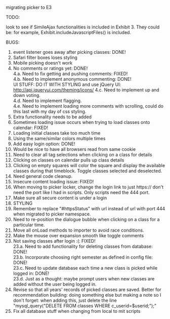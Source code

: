migrating picker to E3

TODO:

look to see if SimileAjax functionalities is included in Exhibit 3. They could be: for example, Exhibit.includeJavascriptFiles() is included.

BUGS:<br>
1. event listener goes away after picking classes: DONE! <br>
2. Safari filter boxes loses styling <br>
3. Mobile picking doesn't work <br>
4. No comments or ratings yet: DONE! <br>
4.a. Need to fix getting and pushing comments: FIXED! <br>
4.b. Need to implement anonymous commenting: DONE! <br>
UI STUFF: DO IT WITH STYLING and use jQuery UI: http://api.jqueryui.com/theming/icons/
4.c. Need to implement up and down voting.<br>
4.d. Need to implement flagging.<br>
4.e. Need to implement loading more comments with scrolling, could do this last with my day of css styling. <br>
5. Extra functionality needs to be added <br>
6. Sometimes loading issue occurs when trying to load classes onto calendar: FIXED! <br>
7. Loading initial classes take too much time<br>
8. Using the same/similar colors multiple times<br>
9. Add easy login option: DONE!<br>
10. Would be nice to have all browsers read from same cookie<br>
11. Need to clear all tag selections when clicking on a class for details <br>
12. Clicking on classes on calendar pulls up class details <br>
13. Clicking on empty squares will color the square and display the available classes during that timeblock. Toggle classes selected and deselected. <br>
14. Need general code cleanup.<br>
15. Insecure content loading issue: FIXED! <br>
16. When moving to picker locker, change the login link to just https:// don't need the port like I had in scripts. Only scripts need the 444 port.<br>
17. Make sure all secure content is under a login <br>
18. STYLING <br>
19. Remember to replace "#httpsStatus" with url instead of url with port 444 when migrated to picker namespace.
20. Need to re-position the dialogue bubble when clicking on a class for a particular time.<br>
21. Move all onLoad methods to importer to avoid race conditions.<br>
22. Make the mouse over expansion smooth like toggle comments <br>
23. Not saving classes after login :(: FIXED! <br>
23.a. Need to add functionality for deleting classes from database: DONE! <br>
23.b. Incorporate choosing right semester as defined in config file: DONE!<br>
23.c. Need to update database each time a new class is picked while logged in: DONE! <br>
23.d. Just as a thought: maybe prompt users when new classes are added without the user being logged in. <br>
24. Revise so that all years' records of picked classes are saved. Better for recommendation building: doing something else but making a note so I don't forget: when adding this, just delete the line "mysql_query("DELETE FROM classes WHERE c_userid=$userid;");"<br>
25. Fix all database stuff when changing from local to mit scripts
